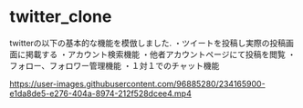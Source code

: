 # twitter_clone

twitterの以下の基本的な機能を模倣しました.
・ツイートを投稿し実際の投稿画面に掲載する
・アカウント検索機能
・他者アカウントページにて投稿を閲覧
・フォロー、フォロワー管理機能
・１対１でのチャット機能



https://user-images.githubusercontent.com/96885280/234165900-e1da8de5-e276-404a-8974-212f528dcee4.mp4


